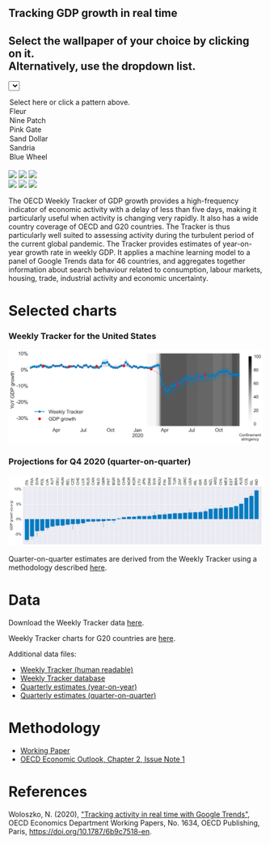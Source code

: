 ## Tracking GDP growth in real time 





<h2>Select the wallpaper of your choice by clicking on it.<br>
Alternatively, use the dropdown list.
</h2>

<div>

<select 
   id="DropdownListID" 
   name="DropdownListName" 
   onchange="SelectAnItem(this.selectedIndex)">
<option>Select here or click a pattern above.</option>
<option>Fleur</option>
<option>Nine Patch</option>
<option>Pink Gate</option>
<option>Sand Dollar</option>
<option>Sandria</option>
<option>Blue Wheel</option>
</select>
</div>
<br>  
<div>
<img id="ImageID1" 
   onclick="SelectAnItem(1)" 
   class="imgBoxSelection" 
   src="http://www.willmaster.com/library/images/ImageClickSelects/flower.jpg">
<img id="ImageID2" 
   onclick="SelectAnItem(2)" 
   class="imgBoxSelection" 
   src="http://www.willmaster.com/library/images/ImageClickSelects/ninepatch.jpg">
<img id="ImageID3" 
   onclick="SelectAnItem(3)" 
   class="imgBoxSelection" 
   src="http://www.willmaster.com/library/images/ImageClickSelects/pinkgate.jpg">
<br>
<img id="ImageID4" 
   onclick="SelectAnItem(4)" 
   class="imgBoxSelection" 
   src="http://www.willmaster.com/library/images/ImageClickSelects/sanddollar.jpg">
<img id="ImageID5" 
   onclick="SelectAnItem(5)" 
   class="imgBoxSelection" 
   src="http://www.willmaster.com/library/images/ImageClickSelects/sandria.jpg">
<img id="ImageID6" 
   onclick="SelectAnItem(6)" 
   class="imgBoxSelection" 
   src="http://www.willmaster.com/library/images/ImageClickSelects/wheel.jpg">

</div>






The OECD Weekly Tracker of GDP growth provides a high-frequency indicator of economic activity with a delay of less than five days, making it particularly useful when activity is changing very rapidly. It also has a wide country coverage of OECD and G20 countries. The Tracker is thus particularly well suited to assessing activity during the turbulent period of the current global pandemic. The Tracker provides estimates of year-on-year growth rate in weekly GDP. It applies a machine learning model to a panel of Google Trends data for 46 countries, and aggregates together information about search behaviour related to consumption, labour markets, housing, trade, industrial activity and economic uncertainty.

# Selected charts

### Weekly Tracker for the United States
![](Figures/Weekly_Tracker_United%20States.png)

### Projections for Q4 2020 (quarter-on-quarter)

![](Figures\Histogram%20Q4%20qoq.png)

Quarter-on-quarter estimates are derived from the Weekly Tracker using a methodology described [here](qoq.md).

# Data

Download the Weekly Tracker data [here](Data\Weekly_Tracker_Excel.xlsx). 

Weekly Tracker charts for G20 countries are [here](charts.md).

Additional data files: 
* [Weekly Tracker (human readable)](Data\Weekly_Tracker_Excel.xlsx)
* [Weekly Tracker database](Data\weekly_tracker.xlsx)
* [Quarterly estimates (year-on-year)](Data\quarterly_tracker.xlsx)
* [Quarterly estimates (quarter-on-quarter)](Data\quarter_on_quarter.xlsx)

# Methodology
* [Working Paper]((https://doi.org/10.1787/6b9c7518-en))
* [OECD Economic Outlook, Chapter 2, Issue Note 1](https://www.oecd-ilibrary.org/sites/39a88ab1-en/1/3/2/1/index.html?itemId=/content/publication/39a88ab1-en&_csp_=fd64cf2a9a06f738f45c7aeb5a6f5024&itemIGO=oecd&itemContentType=issue)

# References 

Woloszko, N. (2020), ["Tracking activity in real time with Google Trends"](https://doi.org/10.1787/6b9c7518-en), OECD Economics Department Working Papers, No. 1634, OECD Publishing, Paris, https://doi.org/10.1787/6b9c7518-en.


